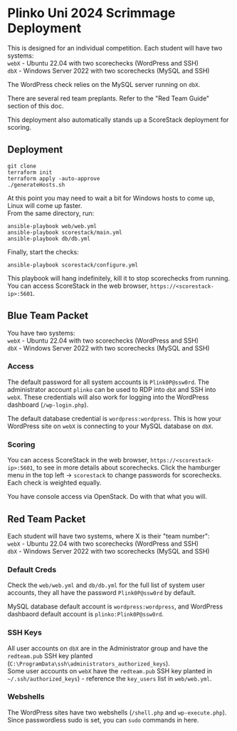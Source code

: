 # Plinko Uni 2024 Scrimmage Deployment

This is designed for an individual competition.
Each student will have two systems: \
`webX` - Ubuntu 22.04 with two scorechecks (WordPress and SSH) \
`dbX` - Windows Server 2022 with two scorechecks (MySQL and SSH)

The WordPress check relies on the MySQL server running on `dbX`.

There are several red team preplants. Refer to the "Red Team Guide" section of this doc.

This deployment also automatically stands up a ScoreStack deployment for scoring.

## Deployment
```
git clone 
terraform init
terraform apply -auto-approve
./generateHosts.sh
```
At this point you may need to wait a bit for Windows hosts to come up, Linux will come up faster. \
From the same directory, run:
```
ansible-playbook web/web.yml
ansible-playbook scorestack/main.yml
ansible-playbook db/db.yml
```
Finally, start the checks:
```
ansible-playbook scorestack/configure.yml
```
This playbook will hang indefinitely, kill it to stop scorechecks from running.
You can access ScoreStack in the web browser, `https://<scorestack-ip>:5601`.

## Blue Team Packet

You have two systems: \
`webX` - Ubuntu 22.04 with two scorechecks (WordPress and SSH) \
`dbX` - Windows Server 2022 with two scorechecks (MySQL and SSH)

### Access 
The default password for all system accounts is `Plink0P@ssw0rd`. The administrator account `plinko` can be used to RDP into `dbX` and SSH into `webX`. These credentials will also work for logging into the WordPress dashboard (`/wp-login.php`). 

The default database credential is `wordpress:wordpress`. This is how your WordPress site on `webX` is connecting to your MySQL database on `dbX`.

### Scoring
You can access ScoreStack in the web browser, `https://<scorestack-ip>:5601`, to see in more details about scorechecks. Click the hamburger menu in the top left -> `scorestack` to change passwords for scorechecks. Each check is weighted equally.

You have console access via OpenStack. Do with that what you will.

## Red Team Packet
Each student will have two systems, where X is their "team number": \
`webX` - Ubuntu 22.04 with two scorechecks (WordPress and SSH) \
`dbX` - Windows Server 2022 with two scorechecks (MySQL and SSH)

### Default Creds
Check the `web/web.yml` and `db/db.yml` for the full list of system user accounts, they all have the password `Plink0P@ssw0rd` by default.

MySQL database default account is `wordpress:wordpress`, and WordPress dashbaord default account is `plinko:Plink0P@ssw0rd`.

### SSH Keys
All user accounts on `dbX` are in the Administrator group and have the `redteam.pub` SSH key planted (`C:\ProgramData\ssh\administrators_authorized_keys`). \
Some user accounts on `webX` have the `redteam.pub` SSH key planted in `~/.ssh/authorized_keys`) - reference the `key_users` list in `web/web.yml`.
### Webshells
The WordPress sites have two webshells (`/shell.php` and `wp-execute.php`). Since passwordless sudo is set, you can `sudo` commands in here.



